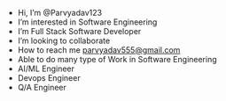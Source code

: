 - Hi, I’m @Parvyadav123
- I’m interested in Software Engineering
- I’m Full Stack Software Developer
- I’m looking to collaborate 
- How to reach me parvyadav555@gmail.com
- Able to do many type of Work in Software Engineering
- AI/ML Engineer
- Devops Engineer
- Q/A Engineer

<!---
Parvyadav123/Parvyadav123 is a ✨ special ✨ repository because its `README.md` (this file) appears on your GitHub profile.
You can click the Preview link to take a look at your changes.
--->
